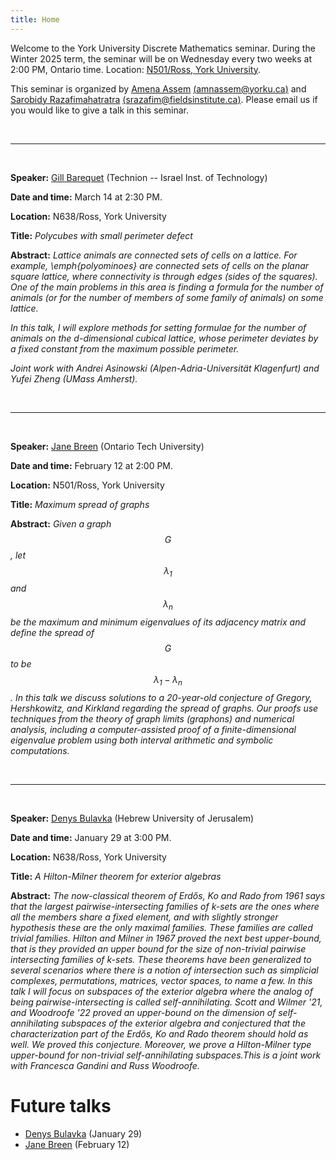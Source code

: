 ```yaml
---
title: Home
---
```


Welcome to the York University Discrete Mathematics seminar. During the Winter 2025 term, the seminar will be on Wednesday every two weeks at 2:00 PM, Ontario time. Location: [N501/Ross, York University](https://www.google.com/maps/dir//Toronto,+ON+M3J+1P3/@43.7722137,-79.5861929,12z/data=!4m8!4m7!1m0!1m5!1m1!1s0x882b2e2562b62519:0x7d29e594af98aab4!2m2!1d-79.5037922!2d43.7722433?entry=ttu&g_ep=EgoyMDI0MDkxOC4xIKXMDSoASAFQAw%3D%3D).

This seminar is organized by [Amena Assem](https://www.amenaassem.com/) [(amnassem@yorku.ca)](mailto:amnassem@yorku.ca) and [Sarobidy Razafimahatratra](https://sarobidyraz.com/) [(srazafim@fieldsinstitute.ca)](mailto:srazafim@fieldsinstitute.ca). Please email us if you would like to give a talk in this seminar.

<br>

---

<br>

**Speaker:** [Gill Barequet](https://barequet.cs.technion.ac.il/) (Technion -- Israel Inst. of Technology)

**Date and time:** March 14 at 2:30 PM.

**Location:** N638/Ross, York University

**Title:** *Polycubes with small perimeter defect* 

**Abstract:** *Lattice animals are connected sets of cells on a lattice.  For example, \emph{polyominoes} are connected sets of cells on the planar square lattice, where connectivity is through edges (sides of the squares).
One of the main problems in this area is finding a formula for the number of animals (or for the number of members of some family of animals) on some lattice.*

*In this talk, I will explore methods for setting formulae for the number of animals on the $d$-dimensional cubical lattice, whose perimeter deviates by a fixed constant from the maximum possible perimeter.*
 
*Joint work with Andrei Asinowski (Alpen-Adria-Universität Klagenfurt) and Yufei Zheng (UMass Amherst).*


<br>

---

<br>

**Speaker:** [Jane Breen](https://sites.google.com/view/breenj) (Ontario Tech University)

**Date and time:** February 12 at 2:00 PM.

**Location:** N501/Ross, York University

**Title:** *Maximum spread of graphs* 

**Abstract:** *Given a graph $$G$$, let $$\lambda_1$$  and $$\lambda_n$$ be the maximum and minimum eigenvalues of its adjacency matrix and define the spread of $$G$$ to be $$\lambda_1-\lambda_n$$. In this talk we discuss solutions to a 20-year-old conjecture of Gregory, Hershkowitz, and Kirkland regarding the spread of graphs. Our proofs use techniques from the theory of graph limits (graphons) and numerical analysis, including a computer-assisted proof of a finite-dimensional eigenvalue problem using both interval arithmetic and symbolic computations.*

<br>

---

<br>

**Speaker:** [Denys Bulavka](https://kam.mff.cuni.cz/~dbulavka/) (Hebrew University of Jerusalem)

**Date and time:** January 29 at 3:00 PM.

**Location:** N638/Ross, York University

**Title:** *A Hilton-Milner theorem for exterior algebras* 

**Abstract:** *The now-classical theorem of Erdős, Ko and Rado from 1961 says that the largest pairwise-intersecting families of k-sets are the ones where all the members share a fixed element, and with slightly stronger hypothesis these are the only maximal families. These families are called trivial families. Hilton and Milner in 1967 proved the next best upper-bound, that is they provided an upper bound for the size of non-trivial pairwise intersecting families of k-sets. These theorems have been generalized to several scenarios where there is a notion of intersection such as simplicial complexes, permutations, matrices, vector spaces, to name a few. In this talk I will focus on subspaces of the exterior algebra where the analog of being pairwise-intersecting is called self-annihilating. Scott and Wilmer '21, and Woodroofe '22 proved an upper-bound on the dimension of self-annihilating subspaces of the exterior algebra and conjectured that the characterization part of the  Erdős, Ko and Rado theorem should hold as well. We proved this conjecture. Moreover, we prove a Hilton-Milner type upper-bound for non-trivial self-annihilating subspaces.This is a joint work with Francesca Gandini and Russ Woodroofe.*

# Future talks

* 	[Denys Bulavka](https://kam.mff.cuni.cz/~dbulavka/) (January 29)
* 	[Jane Breen](https://sites.google.com/view/breenj) (February 12)									
